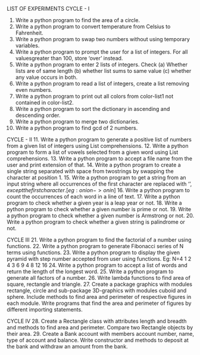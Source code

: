 LIST OF EXPERIMENTS
CYCLE - I
1. Write a python program to find the area of a circle.
2. Write a python program to convert temperature from Celsius to Fahrenheit.
3. Write a python program to swap two numbers without using temporary variables.
4. Write a python program to prompt the user for a list of integers. For all valuesgreater than 100, store ‘over’ instead.
5. Write a python program to enter 2 lists of integers. Check (a) Whether lists are of same length (b) whether list sums to same value (c) whether any value occurs in both.
6. Write a python program to read a list of integers, create a list removing even numbers.
7. Write a python program to print out all colors from color-list1 not contained in color-list2.
8. Write a python program to sort the dictionary in ascending and descending order.
9. Write a python program to merge two dictionaries.
10. Write a python program to find gcd of 2 numbers.

CYCLE - II 
11. Write a python program to generate a positive list of numbers from a given list of integers using List comprehensions.
12. Write a python program to form a list of vowels selected from a given word using List comprehensions.
13. Write a python program to accept a file name from the user and print extension of that.
14. Write a python program to create a single string separated with space from twostrings by swapping the character at position 1.
15. Write a python program to get a string from an input string where all occurrences of the first character are replaced with ‘$’, except the first character.[eg: onion -> oni$n]
16. Write a python program to count the occurrences of each word in a line of text.
17. Write a python program to check whether a given year is a leap year or not.
18. Write a python program to check whether a given number is prime or not.
19. Write a python program to check whether a given number is Armstrong or not.
20. Write a python program to check whether a given string is palindrome or not.

CYCLE III
21. Write a python program to find the factorial of a number using functions.
22. Write a python program to generate Fibonacci series of N terms using functions.
23. Write a python program to display the given pyramid with step number accepted
from user using functions.
Eg: N=4
1
2 4
3 6 9
4 8 12 16
24. Write a python program to accept a list of words and return the length of the longest word.
25. Write a python program to generate all factors of a number.
26. Write lambda functions to find area of square, rectangle and triangle.
27. Create a package graphics with modules rectangle, circle and sub-package 3D-graphics with modules cuboid and sphere. Include methods to find area and perimeter of respective figures in each module. Write programs that find the area and perimeter of figures by different importing statements.

CYCLE IV
28. Create a Rectangle class with attributes length and breadth and methods to find area and perimeter. Compare two Rectangle objects by their area.
29. Create a Bank account with members account number, name, type of account and balance. Write constructor and methods to deposit at the bank and withdraw an amount from the bank.
